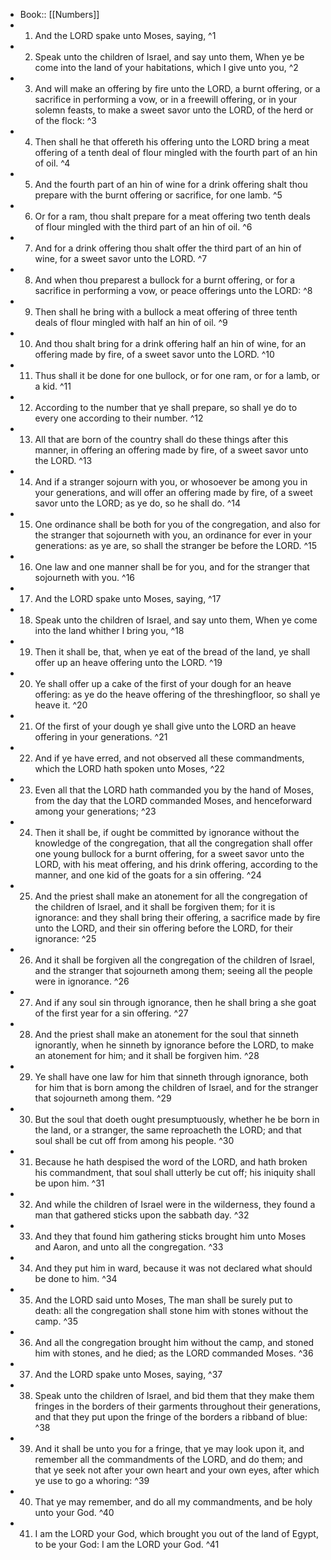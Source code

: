 - Book:: [[Numbers]]
- 1. And the LORD spake unto Moses, saying, ^1
- 2. Speak unto the children of Israel, and say unto them, When ye be come into the land of your habitations, which I give unto you, ^2
- 3. And will make an offering by fire unto the LORD, a burnt offering, or a sacrifice in performing a vow, or in a freewill offering, or in your solemn feasts, to make a sweet savor unto the LORD, of the herd or of the flock: ^3
- 4. Then shall he that offereth his offering unto the LORD bring a meat offering of a tenth deal of flour mingled with the fourth part of an hin of oil. ^4
- 5. And the fourth part of an hin of wine for a drink offering shalt thou prepare with the burnt offering or sacrifice, for one lamb. ^5
- 6. Or for a ram, thou shalt prepare for a meat offering two tenth deals of flour mingled with the third part of an hin of oil. ^6
- 7. And for a drink offering thou shalt offer the third part of an hin of wine, for a sweet savor unto the LORD. ^7
- 8. And when thou preparest a bullock for a burnt offering, or for a sacrifice in performing a vow, or peace offerings unto the LORD: ^8
- 9. Then shall he bring with a bullock a meat offering of three tenth deals of flour mingled with half an hin of oil. ^9
- 10. And thou shalt bring for a drink offering half an hin of wine, for an offering made by fire, of a sweet savor unto the LORD. ^10
- 11. Thus shall it be done for one bullock, or for one ram, or for a lamb, or a kid. ^11
- 12. According to the number that ye shall prepare, so shall ye do to every one according to their number. ^12
- 13. All that are born of the country shall do these things after this manner, in offering an offering made by fire, of a sweet savor unto the LORD. ^13
- 14. And if a stranger sojourn with you, or whosoever be among you in your generations, and will offer an offering made by fire, of a sweet savor unto the LORD; as ye do, so he shall do. ^14
- 15. One ordinance shall be both for you of the congregation, and also for the stranger that sojourneth with you, an ordinance for ever in your generations: as ye are, so shall the stranger be before the LORD. ^15
- 16. One law and one manner shall be for you, and for the stranger that sojourneth with you. ^16
- 17. And the LORD spake unto Moses, saying, ^17
- 18. Speak unto the children of Israel, and say unto them, When ye come into the land whither I bring you, ^18
- 19. Then it shall be, that, when ye eat of the bread of the land, ye shall offer up an heave offering unto the LORD. ^19
- 20. Ye shall offer up a cake of the first of your dough for an heave offering: as ye do the heave offering of the threshingfloor, so shall ye heave it. ^20
- 21. Of the first of your dough ye shall give unto the LORD an heave offering in your generations. ^21
- 22. And if ye have erred, and not observed all these commandments, which the LORD hath spoken unto Moses, ^22
- 23. Even all that the LORD hath commanded you by the hand of Moses, from the day that the LORD commanded Moses, and henceforward among your generations; ^23
- 24. Then it shall be, if ought be committed by ignorance without the knowledge of the congregation, that all the congregation shall offer one young bullock for a burnt offering, for a sweet savor unto the LORD, with his meat offering, and his drink offering, according to the manner, and one kid of the goats for a sin offering. ^24
- 25. And the priest shall make an atonement for all the congregation of the children of Israel, and it shall be forgiven them; for it is ignorance: and they shall bring their offering, a sacrifice made by fire unto the LORD, and their sin offering before the LORD, for their ignorance: ^25
- 26. And it shall be forgiven all the congregation of the children of Israel, and the stranger that sojourneth among them; seeing all the people were in ignorance. ^26
- 27. And if any soul sin through ignorance, then he shall bring a she goat of the first year for a sin offering. ^27
- 28. And the priest shall make an atonement for the soul that sinneth ignorantly, when he sinneth by ignorance before the LORD, to make an atonement for him; and it shall be forgiven him. ^28
- 29. Ye shall have one law for him that sinneth through ignorance, both for him that is born among the children of Israel, and for the stranger that sojourneth among them. ^29
- 30. But the soul that doeth ought presumptuously, whether he be born in the land, or a stranger, the same reproacheth the LORD; and that soul shall be cut off from among his people. ^30
- 31. Because he hath despised the word of the LORD, and hath broken his commandment, that soul shall utterly be cut off; his iniquity shall be upon him. ^31
- 32. And while the children of Israel were in the wilderness, they found a man that gathered sticks upon the sabbath day. ^32
- 33. And they that found him gathering sticks brought him unto Moses and Aaron, and unto all the congregation. ^33
- 34. And they put him in ward, because it was not declared what should be done to him. ^34
- 35. And the LORD said unto Moses, The man shall be surely put to death: all the congregation shall stone him with stones without the camp. ^35
- 36. And all the congregation brought him without the camp, and stoned him with stones, and he died; as the LORD commanded Moses. ^36
- 37. And the LORD spake unto Moses, saying, ^37
- 38. Speak unto the children of Israel, and bid them that they make them fringes in the borders of their garments throughout their generations, and that they put upon the fringe of the borders a ribband of blue: ^38
- 39. And it shall be unto you for a fringe, that ye may look upon it, and remember all the commandments of the LORD, and do them; and that ye seek not after your own heart and your own eyes, after which ye use to go a whoring: ^39
- 40. That ye may remember, and do all my commandments, and be holy unto your God. ^40
- 41. I am the LORD your God, which brought you out of the land of Egypt, to be your God: I am the LORD your God. ^41
